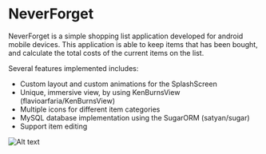 # NeverForget
NeverForget is a simple shopping list application developed for android mobile devices. This application is able to keep items that has been bought, and calculate the total costs of the current items on the list.

Several features implemented includes:
- Custom layout and custom animations for the SplashScreen
- Unique, immersive view, by using KenBurnsView (flavioarfaria/KenBurnsView)
- Multiple icons for different item categories
- MySQL database implementation using the SugarORM (satyan/sugar)
- Support item editing

![Alt text](https://github.com/jwangsadinata/NeverForget/edit/master/splash.png "SplashScreen")
